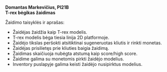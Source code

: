 **Domantas Markevičius, PI21B<br/>**
**T-rex bėgikas žaidimas<br/>**

Žaidimo taisyklės ir aprašas:

- Žaidėjas žaidžia kaip T-rex modelis.
- T-rex modelis bėga tiesia linija 2D platformoje.
- Žaidėjo tikslas peršokti atsitiktinai sugeneruotas kliutis ir rinkti monetas.
- Žaidėjas prisilietęs prie kliuties baigia žaidimą.
- Žaidimas skaičiuoja nubėgta atstumą kaip score/high score.
- Žaidime galima su monetomis pirkti žaidėjo modelius.
- Inventory puslapyje galima keisti žaidėjo nusipirktus modelius.
